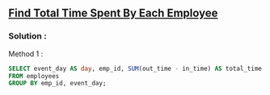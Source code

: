 ## [Find Total Time Spent By Each Employee](https://leetcode.com/problems/find-total-time-spent-by-each-employee)

### Solution :

Method 1 :
```sql
SELECT event_day AS day, emp_id, SUM(out_time - in_time) AS total_time
FROM employees
GROUP BY emp_id, event_day;
```
